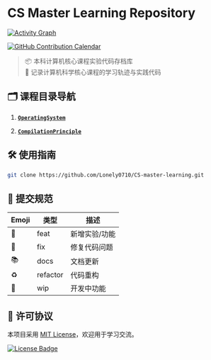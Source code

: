 # CS Master Learning Repository

[![Activity Graph](https://github-readme-activity-graph.vercel.app/graph?username=Lonely0710&repo=CS-master-learning&theme=minimal&bg_color=ffffff&color=24292f&line=1f8c3d&point=39d353)](https://github.com/Lonely0710/CS-master-learning)

[![GitHub Contribution Calendar](https://img.shields.io/badge/GitHub-Contribution_Calendar-1f8c3d?style=for-the-badge&logo=github)](https://github.com/Lonely0710)

> 📦 本科计算机核心课程实验代码存档库  
> 🚀 记录计算机科学核心课程的学习轨迹与实践代码  

## 🗂️ 课程目录导航

1. **[`OperatingSystem`](./OperatingSystem)**  

2. **[`CompilationPrinciple`](./CompilationPrinciple)**  

## 🛠️ 使用指南
```bash
git clone https://github.com/Lonely0710/CS-master-learning.git
```

## 📜 提交规范

| Emoji | 类型     | 描述          |
| ----- | -------- | ------------- |
| 🎉     | feat     | 新增实验/功能 |
| 🐛     | fix      | 修复代码问题  |
| 📚     | docs     | 文档更新      |
| ♻️     | refactor | 代码重构      |
| 🚧     | wip      | 开发中功能    |

## 📜 许可协议

本项目采用 [MIT License](LICENSE)，欢迎用于学习交流。

[![License Badge](https://lonelynotes-images.oss-cn-beijing.aliyuncs.com/202503011449046.svg)](https://opensource.org/licenses/MIT)
